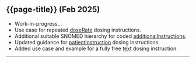## {{page-title}} (Feb 2025)

- Work-in-progress...
- Use case for repeated [doseRate](ElementDosage?version=current#doseAndRate) dosing instructions.
- Additional suitable SNOMED hierarchy for coded [additionalInstructions](ElementDosage?version=current#additionalInstruction).
- Updated guidance for [patientInstruction](ElementDosage?version=current#patientInstruction) dosing instructions.
- Added use case and example for a fully free [text](ElementDosage?version=current#text) dosing instruction.

---